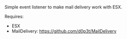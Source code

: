 Simple event listener to make mail delivery work with ESX.

Requires:
* ESX
* MailDelivery: https://github.com/d0p3t/MailDelivery
